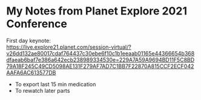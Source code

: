 # My Notes from Planet Explore 2021 Conference  

First day keynote:  
https://live.explore21.planet.com/session-virtual/?v26dd132ae80017cdaf764437c30ebe6f10c1b1eeaab01165e44366654b368dfaeab6baf7e386a642ecb238989334530e=229A7A59A9694BD11F5C8BD79A18F245C49CD5098AE131F279AF7AD7C1BB7F22870A815CCF2ECF042AAFA6AC613577DB

 * To export last 15 min medication  
 * To rewatch later parts  



